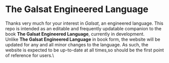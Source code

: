 # The Galsat Engineered Language

Thanks very much for your interest in *Galsat*, an engineered language. This repo is intended as an editable and frequently updatable companion to the book **The Galsat Engineered Language**, currently in development.\
Unlike **The Galsat Engineered Language** in book form, the website will be updated for any and all minor changes to the language. As such, the website is expected to be up-to-date at all times,so should be the first point of reference for users.\
